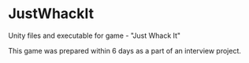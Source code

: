 # JustWhackIt
Unity files and executable for game - "Just Whack It"

This game was prepared within 6 days as a part of an interview project.
